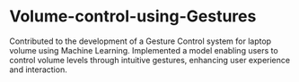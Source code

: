 # Volume-control-using-Gestures
Contributed to the development of a Gesture Control system for laptop volume using Machine Learning. Implemented a model enabling users to control volume levels through intuitive gestures, enhancing user experience and interaction.
